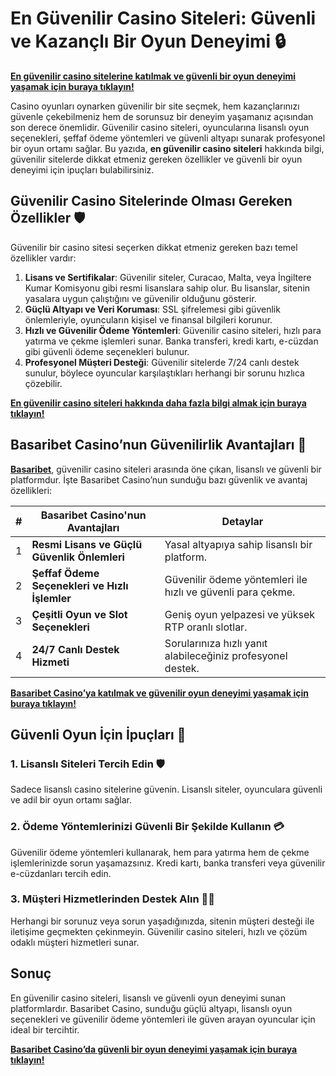 # En Güvenilir Casino Siteleri: Güvenli ve Kazançlı Bir Oyun Deneyimi 🔒

**[En güvenilir casino sitelerine katılmak ve güvenli bir oyun deneyimi yaşamak için buraya tıklayın!](https://casinotr.link/gWCRZ4)**

Casino oyunları oynarken güvenilir bir site seçmek, hem kazançlarınızı güvenle çekebilmeniz hem de sorunsuz bir deneyim yaşamanız açısından son derece önemlidir. Güvenilir casino siteleri, oyuncularına lisanslı oyun seçenekleri, şeffaf ödeme yöntemleri ve güvenli altyapı sunarak profesyonel bir oyun ortamı sağlar. Bu yazıda, **en güvenilir casino siteleri** hakkında bilgi, güvenilir sitelerde dikkat etmeniz gereken özellikler ve güvenli bir oyun deneyimi için ipuçları bulabilirsiniz.

## Güvenilir Casino Sitelerinde Olması Gereken Özellikler 🛡️

Güvenilir bir casino sitesi seçerken dikkat etmeniz gereken bazı temel özellikler vardır:

1. **Lisans ve Sertifikalar**: Güvenilir siteler, Curacao, Malta, veya İngiltere Kumar Komisyonu gibi resmi lisanslara sahip olur. Bu lisanslar, sitenin yasalara uygun çalıştığını ve güvenilir olduğunu gösterir.
2. **Güçlü Altyapı ve Veri Koruması**: SSL şifrelemesi gibi güvenlik önlemleriyle, oyuncuların kişisel ve finansal bilgileri korunur.
3. **Hızlı ve Güvenilir Ödeme Yöntemleri**: Güvenilir casino siteleri, hızlı para yatırma ve çekme işlemleri sunar. Banka transferi, kredi kartı, e-cüzdan gibi güvenli ödeme seçenekleri bulunur.
4. **Profesyonel Müşteri Desteği**: Güvenilir sitelerde 7/24 canlı destek sunulur, böylece oyuncular karşılaştıkları herhangi bir sorunu hızlıca çözebilir.

**[En güvenilir casino siteleri hakkında daha fazla bilgi almak için buraya tıklayın!](https://casinotr.link/gWCRZ4)**

## Basaribet Casino’nun Güvenilirlik Avantajları 🧠

**[Basaribet](https://casinotr.link/gWCRZ4)**, güvenilir casino siteleri arasında öne çıkan, lisanslı ve güvenli bir platformdur. İşte Basaribet Casino’nun sunduğu bazı güvenlik ve avantaj özellikleri:

| #  | Basaribet Casino'nun Avantajları                   | Detaylar |
|----|----------------------------------------------------|----------|
| 1  | **Resmi Lisans ve Güçlü Güvenlik Önlemleri**       | Yasal altyapıya sahip lisanslı bir platform. |
| 2  | **Şeffaf Ödeme Seçenekleri ve Hızlı İşlemler**     | Güvenilir ödeme yöntemleri ile hızlı ve güvenli para çekme. |
| 3  | **Çeşitli Oyun ve Slot Seçenekleri**               | Geniş oyun yelpazesi ve yüksek RTP oranlı slotlar. |
| 4  | **24/7 Canlı Destek Hizmeti**                      | Sorularınıza hızlı yanıt alabileceğiniz profesyonel destek. |

**[Basaribet Casino’ya katılmak ve güvenilir oyun deneyimi yaşamak için buraya tıklayın!](https://casinotr.link/gWCRZ4)**

## Güvenli Oyun İçin İpuçları 🎯

### 1. Lisanslı Siteleri Tercih Edin 🛡️
Sadece lisanslı casino sitelerine güvenin. Lisanslı siteler, oyunculara güvenli ve adil bir oyun ortamı sağlar.

### 2. Ödeme Yöntemlerinizi Güvenli Bir Şekilde Kullanın 💳
Güvenilir ödeme yöntemleri kullanarak, hem para yatırma hem de çekme işlemlerinizde sorun yaşamazsınız. Kredi kartı, banka transferi veya güvenilir e-cüzdanları tercih edin.

### 3. Müşteri Hizmetlerinden Destek Alın 🧑‍💻
Herhangi bir sorunuz veya sorun yaşadığınızda, sitenin müşteri desteği ile iletişime geçmekten çekinmeyin. Güvenilir casino siteleri, hızlı ve çözüm odaklı müşteri hizmetleri sunar.

## Sonuç

En güvenilir casino siteleri, lisanslı ve güvenli oyun deneyimi sunan platformlardır. Basaribet Casino, sunduğu güçlü altyapı, lisanslı oyun seçenekleri ve güvenilir ödeme yöntemleri ile güven arayan oyuncular için ideal bir tercihtir.

**[Basaribet Casino’da güvenli bir oyun deneyimi yaşamak için buraya tıklayın!](https://casinotr.link/gWCRZ4)**
